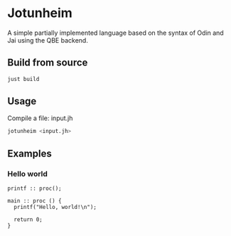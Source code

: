 # Jotunheim

A simple partially implemented language based on the syntax of Odin and Jai using the QBE backend.

## Build from source

```bash
just build
```

## Usage

Compile a file: input.jh

```bash
jotunheim <input.jh>
```

## Examples

### Hello world

```jotunheim
printf :: proc();

main :: proc () {
  printf("Hello, world!\n");

  return 0;
}
```
